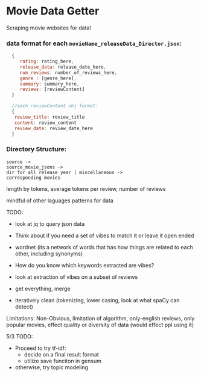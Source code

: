 # Movie Data Getter

Scraping movie websites for data!

### data format for each `movieName_releaseData_Director.json`:
 ```js
   {
      rating: rating_here,
      release_data: release_date_here,
      num_reviews: number_of_reviews_here,
      genre : [genre_here],
      summary: summary_here,
      reviews: [reviewContent] 
   }

   //each reviewContent obj format:
   {
    review_title: review_title
    content: review_content
    review_date: review_date_here
   }
 ```

### Directory Structure:
    source -> 
    source_movie_jsons -> 
    dir for all release year | miscellaneous -> 
    corresponding movies
length by tokens, average tokens per review, number of reviews

mindful of other laguages
patterns for data

TODO:
- look at jq to query json data
- Think about if you need a set of vibes to match it or leave it open ended
- wordnet (its a network of words that has how things are related to each other, including synonyms)
- How do you know which keywords extracted are vibes?


- look at extraction of vibes on a subset of reviews 
- get everything, merge 
- iteratively clean (tokenizing, lower casing, look at what spaCy can detect)

Limitations: Non-Obvious, limitation of algorithm, only-english reviews, only popular movies, effect quality or diversity of data (would effect ppl using it)  

5/3 
TODO:
- Proceed to try tf-idf:
  - decide on a final result format
  - utilize save funciton in gensum
- otherwise, try topic modeling

